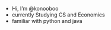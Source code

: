 -  Hi, I’m @konooboo
- currently Studying CS and Economics
- familiar with python and java
<!---
konooboo/konooboo is a ✨ special ✨ repository because its `README.md` (this file) appears on your GitHub profile.
You can click the Preview link to take a look at your changes.
--->
